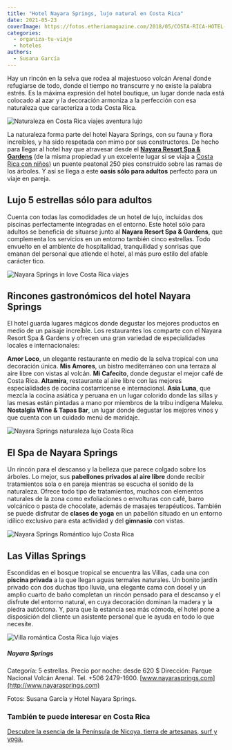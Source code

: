 ```yaml
---
title: "Hotel Nayara Springs, lujo natural en Costa Rica"
date: 2021-05-23
coverImage: https://fotos.etheriamagazine.com/2018/05/COSTA-RICA-HOTEL-NAYARA-PISCINA.jpg
categories: 
  - organiza-tu-viaje
  - hoteles
authors: 
  - Susana García
---
```


Hay un rincón en la selva que rodea al majestuoso volcán Arenal donde refugiarse de todo, donde el tiempo no transcurre y no existe la palabra estrés. Es la máxima expresión del hotel boutique, un lugar donde nada está colocado al azar y la decoración armoniza a la perfección con esa naturaleza que caracteriza a toda Costa Rica.

![Naturaleza en Costa Rica viajes aventura lujo](https://fotos.etheriamagazine.com/2018/05/PUENTE-NAYARA-SPRINGS.jpg "Vistas increíbles desde el puente peatonal del hotel Nayara Srpings.")

La naturaleza forma parte del hotel Nayara Springs, con su fauna y flora increíbles, y 
ha sido respetada con mimo por sus constructores. De hecho para llegar al hotel hay que 
atravesar desde el [**Nayara Resort Spa & Gardens**](http://www.arenalnayara.com) (de la 
misma propiedad y un excelente lugar si se viaja a [Costa Rica con 
niños](https://etheriamagazine.com/2018/05/04/costaricaenfamilia/)) un puente peatonal 
250 pies construido sobre las ramas de los árboles. Y así se llega a este **oasis sólo 
para adultos** perfecto para un viaje en pareja. 

## Lujo 5 estrellas sólo para adultos

Cuenta con todas las comodidades de un hotel de lujo, incluidas dos piscinas 
perfectamente integradas en el entorno. Este hotel sólo para adultos se beneficia de 
situarse junto al **Nayara Resort Spa & Gardens**, que complementa los servicios en un 
entorno también cinco estrellas. Todo envuelto en el ambiente de hospitalidad, 
tranquilidad y sonrisas que emanan del personal que atiende el hotel, al más puro estilo 
del afable carácter tico. 

![Nayara Springs in love Costa Rica viajes](https://fotos.etheriamagazine.com/2018/05/COSTA-RICA-HOTEL-NAYARA-PISCINA-1024x683.jpg "Piscina del hotel Nayara Springs.")

## Rincones gastronómicos del hotel Nayara Springs

El hotel guarda lugares mágicos donde degustar los mejores productos en medio de un 
paisaje increíble. Los restaurantes los comparte con el Nayara Resort Spa & Gardens y 
ofrecen una gran variedad de especialidades locales e internacionales: 

**Amor Loco**, un elegante restaurante en medio de la selva tropical con una decoración 
única. **Mis Amores**, un bistro mediterráneo con una terraza al aire libre con vistas 
al volcán. **Mi Cafecito**, donde degustar el mejor café de Costa Rica. **Altamira**, 
restaurante al aire libre con las mejores especialidades de cocina costarricense e 
internacional. **Asia Luna**, que mezcla la cocina asiática y peruana en un lugar 
colorido donde las sillas y las mesas están pintadas a mano por miembros de la tribu 
indígena Maleku. **Nostalgia Wine & Tapas Bar**, un lugar donde degustar los mejores 
vinos y que cuenta con un cuidado menú de maridaje. 

![Nayara Springs naturaleza lujo Costa Rica](https://fotos.etheriamagazine.com/2018/05/COSTA-RICA-HOTEL-NAYARA-SPRINGS-TERRAZA-1024x683.jpg "El hotel Nayara Springs está lleno de rincones con encanto.")

## El Spa de Nayara Springs

Un rincón para el descanso y la belleza que parece colgado sobre los árboles. Lo mejor, 
sus **pabellones privados al aire libre** donde recibir tratamientos sola o en pareja 
mientras se escucha el sonido de la naturaleza. Ofrece todo tipo de tratamientos, muchos 
con elementos naturales de la zona como exfoliaciones o envolturas con café, barro 
volcánico o pasta de chocolate, además de masajes terapéuticos. También se puede 
disfrutar de **clases de yoga** en un pabellón situado en un entorno idílico exclusivo 
para esta actividad y del **gimnasio** con vistas. 

![Nayara Springs Romántico lujo Costa Rica](https://fotos.etheriamagazine.com/2018/05/COSTA-RICA-HOTEL-NAYARA-SPRINGS-SALA-683x1024.jpg "El hotel Nayara Springs está lleno de rincones románticos.")

## Las Villas Springs

Escondidas en el bosque tropical se encuentra las Villas, cada una con **piscina 
privada** a la que llegan aguas termales naturales. Un bonito jardín privado con dos 
duchas tipo lluvia, una elegante cama con dosel y un amplio cuarto de baño completan un 
rincón pensado para el descanso y el disfrute del entorno natural, en cuya decoración 
dominan la madera y la piedra autóctona. Y, para que la estancia sea más cómoda, el 
hotel pone a disposición del cliente un asistente personal que le ayuda en todo lo que 
necesite. 

![Villa romántica Costa Rica lujo viajes](https://fotos.etheriamagazine.com/2018/05/COSTA-RICA-HOTEL-NAYARA-SPRINGS-VILLA-1024x683.jpg "Habitación del Nayara Springs.")

##### Nayara Springs

Categoría: 5 estrellas. Precio por noche: desde 620 $ Dirección: Parque Nacional Volcán 
Arenal. Tel. +506 2479-1600. [www.nayarasprings.com](http://www.nayarasprings.com) 

Fotos: Susana García y Hotel Nayara Springs. 

### También te puede interesar en Costa Rica

[Descubre la esencia de la Península de Nicoya, tierra de artesanas, surf y 
yoga.](https://etheriamagazine.com/2022/07/15/que-ver-peninsula-nicoya-costa-rica/)
